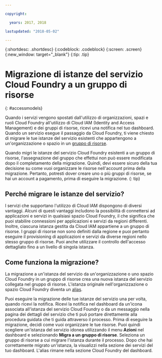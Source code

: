 ```yaml
---

copyright:

  years: 2017, 2018

lastupdated: "2018-05-02"

---
```


{:shortdesc: .shortdesc}
{:codeblock: .codeblock}
{:screen: .screen}
{:new_window: target="_blank"}
{:tip: .tip}

# Migrazione di istanze del servizio Cloud Foundry a un gruppo di risorse
{: #accessmodels}

Quando i servizi vengono spostati dall'utilizzo di organizzazioni, spazi e ruoli Cloud Foundry all'utilizzo di Cloud IAM (Identity and Access Management) e dei gruppi di risorse, ricevi una notifica nel tuo dashboard. Quando un servizio esegue il passaggio da Cloud Foundry, ti viene chiesto di migrare le tue istanze del servizio esistenti che appartengono a un'organizzazione o spazio in un [gruppo di risorse](/docs/account/resourcegroups.html#rgs). 

Quando migri le istanze del servizio Cloud Foundry esistenti a un gruppo di risorse, l'assegnazione del gruppo che effettui non può essere modificata dopo il completamento della migrazione. Quindi, devi essere sicuro della tua decisione su come vuoi organizzare le risorse nell'account prima della migrazione. Pertanto, potresti dover creare uno o più gruppi di risorse, se hai un account a pagamento, prima di eseguire la migrazione.
{: tip}

## Perché migrare le istanze del servizio?

I servizi che supportano l'utilizzo di Cloud IAM dispongono di diversi vantaggi. Alcuni di questi vantaggi includono la possibilità di connettersi ad applicazioni e servizi in qualsiasi spazio Cloud Foundry, il che significa che puoi stabilire connessioni per applicazioni e servizi da regioni differenti. Inoltre, ciascuna istanza gestita da Cloud IAM appartiene a un gruppo di risorse. I gruppi di risorse non sono definiti dalla regione e puoi pertanto eseguire il provisioning di applicazioni e servizi da diverse regioni nello stesso gruppo di risorse. Puoi anche utilizzare il controllo dell'accesso dettagliato fino a un livello di singola istanza.
 

## Come funziona la migrazione?

La migrazione a un'istanza del servizio da un'organizzazione o uno spazio Cloud Foundry in un gruppo di risorse crea una nuova istanza del servizio collegata nel gruppo di risorse. L'istanza originale nell'organizzazione o spazio Cloud Foundry diventa un [alias](/docs/cfapps/connecting_apps.html#what_is_alias).

Puoi eseguire la migrazione delle tue istanze del servizio una per volta, quando ricevi la notifica. Ricevi la notifica nel dashboard da un'icona associata all'istanza del servizio Cloud Foundry o da un messaggio nella pagina dei dettagli del servizio che ti può portare direttamente alla procedura guidata che ti guida attraverso il processo. Prima di eseguire la migrazione, decidi come vuoi organizzare le tue risorse. Puoi quindi scegliere un'istanza del servizio idonea utilizzando il menu **Azioni** nel dashboard e selezionando **Migra a un gruppo di risorse**. Seleziona un gruppo di risorse a cui migrare l'istanza durante il processo. Dopo che hai correttamente migrato un'istanza, la visualizzi nella sezione dei servizi del tuo dashboard. L'alias rimane nella sezione Cloud Foundry del dashboard.  


